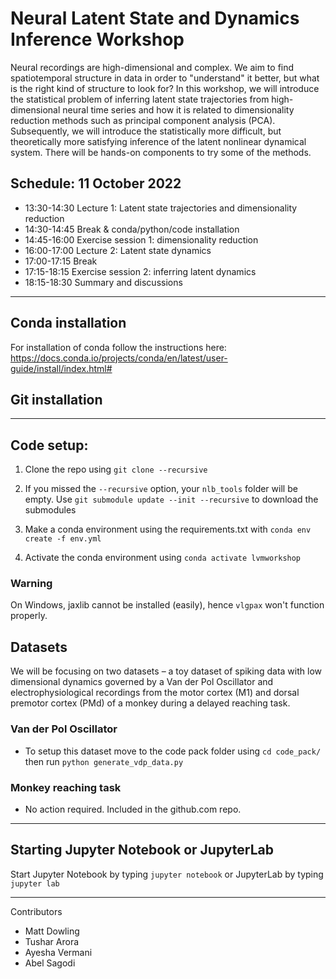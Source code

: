 # Neural Latent State and Dynamics Inference Workshop

Neural recordings are high-dimensional and complex.
 We aim to find spatiotemporal structure in data in order to "understand" it better, but what is the right kind of structure to look for?
In this workshop, we will introduce the statistical problem of inferring latent state trajectories from high-dimensional neural time series and how it is related to dimensionality reduction methods such as principal component analysis (PCA).
Subsequently, we will introduce the statistically more difficult, but theoretically more satisfying inference of the latent nonlinear dynamical system.
There will be hands-on components to try some of the methods.

## Schedule: 11 October 2022

 - 13:30-14:30 Lecture 1: Latent state trajectories and dimensionality reduction
 - 14:30-14:45 Break & conda/python/code installation
 - 14:45-16:00 Exercise session 1: dimensionality reduction
 - 16:00-17:00 Lecture 2: Latent state dynamics
 - 17:00-17:15 Break
 - 17:15-18:15 Exercise session 2: inferring latent dynamics
 - 18:15-18:30 Summary and discussions

---
## Conda installation
For installation of conda follow the instructions here: https://docs.conda.io/projects/conda/en/latest/user-guide/install/index.html#

## Git installation

---
## Code setup:

1. Clone the repo using `git clone --recursive`

1. If you missed the `--recursive` option, your `nlb_tools` folder will be empty. Use `git submodule update --init --recursive` to download the submodules

1. Make a conda environment using the requirements.txt with 
    `conda env create -f env.yml`

1. Activate the conda environment using `conda activate lvmworkshop`

### Warning
On Windows, jaxlib cannot be installed (easily), hence `vlgpax` won't function properly.

## Datasets
We will be focusing on two datasets – a toy dataset of spiking data with low dimensional dynamics governed by
a Van der Pol Oscillator and electrophysiological recordings from the motor cortex (M1) and dorsal premotor cortex (PMd)
of a monkey during a delayed reaching task.

### Van der Pol Oscillator

  - To setup this dataset move to the code pack folder using `cd code_pack/` then run `python generate_vdp_data.py`

### Monkey reaching task

  - No action required. Included in the github.com repo.

---
## Starting Jupyter Notebook or JupyterLab
Start Jupyter Notebook by typing `jupyter notebook`
or JupyterLab by typing `jupyter lab`


---
Contributors

 - Matt Dowling
 - Tushar Arora
 - Ayesha Vermani
 - Abel Sagodi
